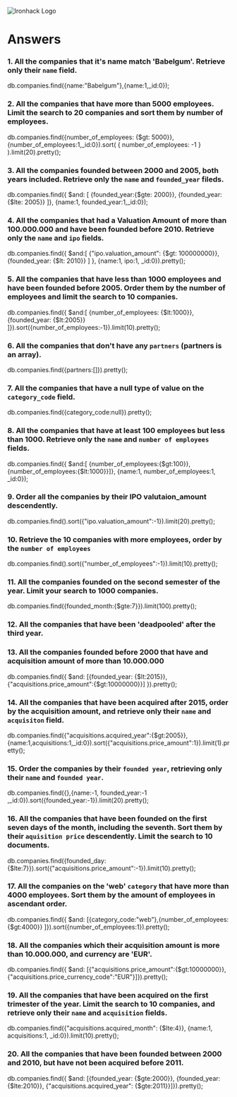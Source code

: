 ![Ironhack Logo](https://i.imgur.com/1QgrNNw.png)

# Answers

### 1. All the companies that it's name match 'Babelgum'. Retrieve only their `name` field.

db.companies.find({name:"Babelgum"},{name:1,_id:0});

### 2. All the companies that have more than 5000 employees. Limit the search to 20 companies and sort them by **number of employees**.

db.companies.find({number_of_employees: {$gt: 5000}},{number_of_employees:1,_id:0}).sort( { number_of_employees: -1 } ).limit(20).pretty();

### 3. All the companies founded between 2000 and 2005, both years included. Retrieve only the `name` and `founded_year` fileds.

db.companies.find({ $and: [ {founded_year:{$gte: 2000}}, {founded_year: {$lte: 2005}} ]}, {name:1, founded_year:1,_id:0});

### 4. All the companies that had a Valuation Amount of more than 100.000.000 and have been founded before 2010. Retrieve only the `name` and `ipo` fields.

db.companies.find({ $and:[ {"ipo.valuation_amount": {$gt: 100000000}}, {founded_year: {$lt: 2010}}  ] }, {name:1, ipo:1, _id:0}).pretty();

### 5. All the companies that have less than 1000 employees and have been founded before 2005. Order them by the number of employees and limit the search to 10 companies.

db.companies.find({ $and:[ {number_of_employees: {$lt:1000}}, {founded_year: {$lt:2005}} ]}).sort({number_of_employees:-1}).limit(10).pretty();

### 6. All the companies that don't have any `partners` (partners is an array).

 db.companies.find({partners:[]}).pretty();

### 7. All the companies that have a null type of value on the `category_code` field.

db.companies.find({category_code:null}).pretty();

### 8. All the companies that have at least 100 employees but less than 1000. Retrieve only the `name` and `number of employees` fields.

db.companies.find({ $and:[ {number_of_employees:{$gt:100}},{number_of_employees:{$lt:1000}}]}, {name:1, number_of_employees:1, _id:0});

### 9. Order all the companies by their IPO valutaion_amount descendently.

db.companies.find().sort({"ipo.valuation_amount":-1}).limit(20).pretty();

### 10. Retrieve the 10 companies with more employees, order by the `number of employees`

 db.companies.find().sort({"number_of_employees":-1}).limit(10).pretty();

### 11. All the companies founded on the second semester of the year. Limit your search to 1000 companies.

db.companies.find({founded_month:{$gte:7}}).limit(100).pretty();

### 12. All the companies that have been 'deadpooled' after the third year.

<!-- Your Code Goes Here -->

### 13. All the companies founded before 2000 that have and acquisition amount of more than 10.000.000

db.companies.find({ $and: [{founded_year: {$lt:2015}},{"acquisitions.price_amount":{$gt:10000000}}] }).pretty();

### 14. All the companies that have been acquired after 2015, order by the acquisition amount, and retrieve only their `name` and `acquisiton` field.

db.companies.find({"acquisitions.acquired_year":{$gt:2005}},{name:1,acquisitions:1,_id:0}).sort({"acquisitions.price_amount":1}).limit(1).pretty();

### 15. Order the companies by their `founded year`, retrieving only their `name` and `founded year`.

db.companies.find({},{name:-1, founded_year:-1 ,_id:0}).sort({founded_year:-1}).limit(20).pretty();

### 16. All the companies that have been founded on the first seven days of the month, including the seventh. Sort them by their `aquisition price` descendently. Limit the search to 10 documents.

db.companies.find({founded_day:{$lte:7}}).sort({"acquisitions.price_amount":-1}).limit(10).pretty();

### 17. All the companies on the 'web' `category` that have more than 4000 employees. Sort them by the amount of employees in ascendant order.

db.companies.find({ $and: [{category_code:"web"},{number_of_employees:{$gt:4000}} ]}).sort({number_of_employees:1}).pretty();


### 18. All the companies which their acquisition amount is more than 10.000.000, and currency are 'EUR'.

db.companies.find({ $and: [{"acquisitions.price_amount":{$gt:10000000}},{"acquisitions.price_currency_code":"EUR"}]}).pretty();

### 19. All the companies that have been acquired on the first trimester of the year. Limit the search to 10 companies, and retrieve only their `name` and `acquisition` fields.

db.companies.find({"acquisitions.acquired_month": {$lte:4}}, {name:1, acquisitions:1, _id:0}).limit(10).pretty();

### 20. All the companies that have been founded between 2000 and 2010, but have not been acquired before 2011.

db.companies.find({ $and: [{founded_year: {$gte:2000}}, {founded_year: {$lte:2010}}, {"acquisitions.acquired_year": {$gte:2011}}]}).pretty();